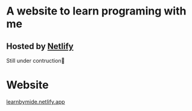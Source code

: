 # A website to learn programing with me

## Hosted by [Netlify](app.netlify.com)
<p>Still under contruction🚧</p>

# Website
[learnbymide.netlify.app](https://learnbymide.netlify.app/)
